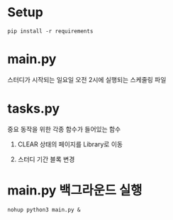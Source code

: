 # Setup

`pip install -r requirements`

# main.py

스터디가 시작되는 일요일 오전 2시에 실행되는 스케줄링 파일

# tasks.py

중요 동작을 위한 각종 함수가 들어있는 함수

1. CLEAR 상태의 페이지를 Library로 이동

2. 스터디 기간 블록 변경

# main.py 백그라운드 실행

`nohup python3 main.py &`
